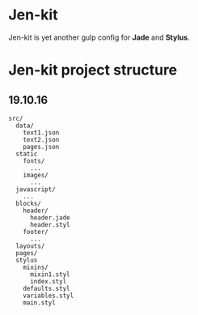 # Jen-kit
Jen-kit is yet another gulp config for **Jade** and **Stylus**.

# Jen-kit project structure
## 19.10.16
    src/
      data/
        text1.json
        text2.json
        pages.json
      static
        fonts/
          ...
        images/
          ...
      javascript/
        ...
      blocks/
        header/
          header.jade
          header.styl
        footer/
          ...
      layouts/
      pages/
      stylus
        mixins/
          mixin1.styl
          index.styl
        defaults.styl
        variables.styl
        main.styl
